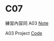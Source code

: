 # C07

練習內容同 A03 [Note](https://github.com/CodeMercs/ariod-ho-book/blob/master/Note/A03.md)

A03 Project [Code](https://github.com/CodeMercs/ariod-ho-book/tree/master/Code/A03)

